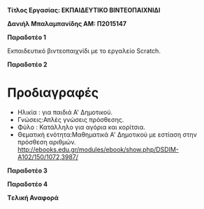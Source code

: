﻿**Τίτλος Εργασίας: ΕΚΠΑΙΔΕΥΤΙΚΟ ΒΙΝΤΕΟΠΑΙΧΝΙΔΙ**

**Δανιήλ Μπαλαμπανίδης
ΑΜ: Π2015147**

**Παραδοτέο 1**

Εκπαιδευτικό βιντεοπαιχνίδι με το εργαλείο Scratch.


**Παραδοτέο 2**

# Προδιαγραφές

* Ηλικία : για παιδιά A' Δημοτικού.
* Γνώσεις:Απλές γνώσεις πρόσθεσης.
* Φύλο : Κατάλληλο για αγόρια και κορίτσια.
* Θεματική ενότητα:Μαθηματικά Α' Δημοτικού με εστίαση στην πρόσθεση αριθμών. http://ebooks.edu.gr/modules/ebook/show.php/DSDIM-A102/150/1072,3987/ 





 **Παραδοτέο 3**

**Παραδοτέο 4**

**Tελική Αναφορά**
